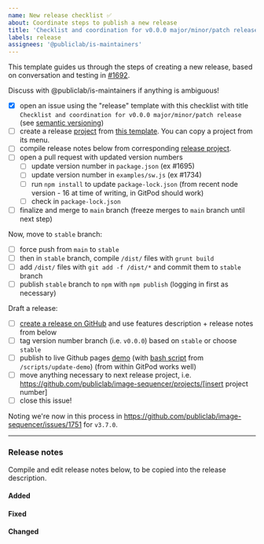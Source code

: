```yaml
---
name: New release checklist ✅
about: Coordinate steps to publish a new release
title: 'Checklist and coordination for v0.0.0 major/minor/patch release'
labels: release
assignees: '@publiclab/is-maintainers'
---
```


This template guides us through the steps of creating a new release, based on conversation and testing in [#1692](https://github.com/publiclab/image-sequencer/issues/1692).

Discuss with @publiclab/is-maintainers if anything is ambiguous!

<!-- NOTE: Change v0.0.0 to the appropriate release version -->

* [x] open an issue using the "release" template with this checklist with title `Checklist and coordination for v0.0.0 major/minor/patch release` (see [semantic versioning](https://docs.npmjs.com/about-semantic-versioning/))
* [ ] create a release [project](https://github.com/publiclab/image-sequencer/projects) from [this template](https://github.com/publiclab/image-sequencer/projects/5). You can copy a project from its menu.
* [ ] compile release notes below from corresponding [release project](https://github.com/publiclab/image-sequencer/projects).
* [ ] open a pull request with updated version numbers
    * [ ] update version number in `package.json` (ex #1695)
    * [ ] update version number in `examples/sw.js` (ex #1734)
    * [ ] run `npm install` to update `package-lock.json` (from recent node version - 16 at time of writing, in GitPod should work)
    * [ ] check in `package-lock.json`
* [ ] finalize and merge to `main` branch (freeze merges to `main` branch until next step)

Now, move to `stable` branch:

* [ ] force push from `main` to `stable`
* [ ] then in `stable` branch, compile `/dist/` files with `grunt build`
* [ ] add `/dist/` files with `git add -f /dist/*` and commit them to `stable` branch
* [ ] publish `stable` branch to `npm` with `npm publish` (logging in first as necessary)

Draft a release:

* [ ] [create a release on GitHub](https://github.com/publiclab/image-sequencer/releases) and use features description + release notes from below
* [ ] tag version number branch (i.e. `v0.0.0`) based on `stable` or choose `stable`
* [ ] publish to live Github pages [demo](https://sequencer.publiclab.org) (with [bash script](https://github.com/publiclab/image-sequencer/pull/1703) from `/scripts/update-demo`) (from within GitPod works well)
* [ ] move anything necessary to next release project, i.e. <!-- Update this link -->https://github.com/publiclab/image-sequencer/projects/[insert project number]
* [ ] close this issue!

Noting we're now in this process in https://github.com/publiclab/image-sequencer/issues/1751 for `v3.7.0`.

****

### Release notes
Compile and edit release notes below, to be copied into the release description.

#### Added

#### Fixed

#### Changed
